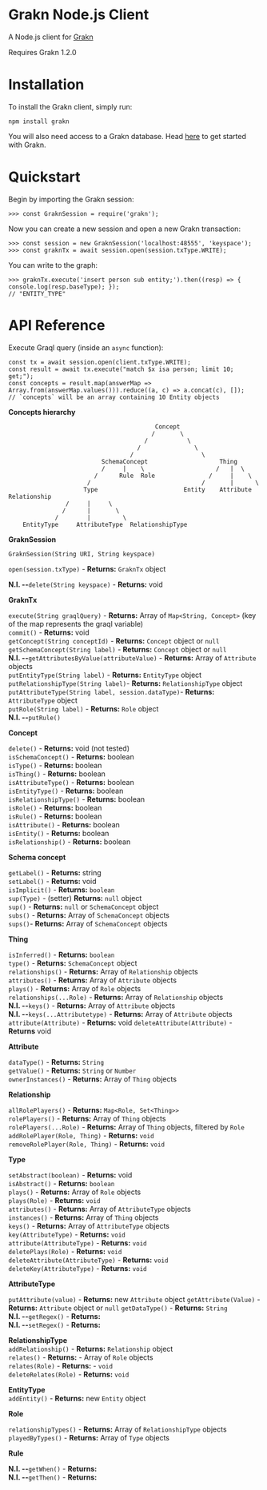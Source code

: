 # Grakn Node.js Client

A Node.js client for [Grakn](https://grakn.ai)

Requires Grakn 1.2.0

# Installation

To install the Grakn client, simply run:

```
npm install grakn
```

You will also need access to a Grakn database. Head [here](https://grakn.ai/pages/documentation/get-started/setup-guide.html) to get started with Grakn.

# Quickstart

Begin by importing the Grakn session:

```
>>> const GraknSession = require('grakn');
```

Now you can create a new session and open a new Grakn transaction:

```
>>> const session = new GraknSession('localhost:48555', 'keyspace');
>>> const graknTx = await session.open(session.txType.WRITE);
```

You can write to the graph:

```
>>> graknTx.execute('insert person sub entity;').then((resp) => { console.log(resp.baseType); });
// "ENTITY_TYPE"
```


# API Reference
Execute Graql query (inside an `async` function):

```
const tx = await session.open(client.txType.WRITE);
const result = await tx.execute("match $x isa person; limit 10; get;");
const concepts = result.map(answerMap => Array.from(answerMap.values())).reduce((a, c) => a.concat(c), []);
// `concepts` will be an array containing 10 Entity objects
```

**Concepts hierarchy** 

```
                                         Concept
                                        /       \
                                      /           \
                                    /               \
                                  /                   \
                          SchemaConcept                    Thing
                          /     |    \                    /   |  \
                        /      Rule  Role               /     |    \
                      /                               /       |      \
                     Type                        Entity    Attribute   Relationship
                /     |     \
               /      |       \
             /        |         \
    EntityType     AttributeType  RelationshipType
```
**GraknSession**

  `GraknSession(String URI, String keyspace)`   
    
 `open(session.txType)` - **Returns:** `GraknTx` object   
 
 **N.I. --**`delete(String keyspace)` - **Returns:** void 
 
 **GraknTx**  
 
  `execute(String graqlQuery)` - **Returns:** Array of `Map<String, Concept>` (key of the map represents the graql variable)  
  `commit()` - **Returns:** void  
  `getConcept(String conceptId)` - **Returns:** `Concept` object or `null`  
  `getSchemaConcept(String label)` - **Returns:** `Concept` object or `null`  
  **N.I. --**`getAttributesByValue(attributeValue)` - **Returns:** Array of `Attribute` objects   
  `putEntityType(String label)` - **Returns:** `EntityType` object  
  `putRelationshipType(String label)`- **Returns:** `RelationshipType` object   
  `putAttributeType(String label, session.dataType)`- **Returns:** `AttributeType` object   
  `putRole(String label)` - **Returns:** `Role` object   
  **N.I. --**`putRule()`  

**Concept** 

  `delete()` - **Returns:** void (not tested)   
  `isSchemaConcept()` - **Returns:** boolean  
  `isType()` - **Returns:** boolean  
  `isThing()` - **Returns:** boolean  
  `isAttributeType()` - **Returns:** boolean  
  `isEntityType()` - **Returns:** boolean  
  `isRelationshipType()` - **Returns:** boolean  
  `isRole()` - **Returns:** boolean  
  `isRule()` - **Returns:** boolean  
  `isAttribute()` - **Returns:** boolean  
  `isEntity()` - **Returns:** boolean  
  `isRelationship()` - **Returns:** boolean  
  
  **Schema concept**  
  
   `getLabel()` - **Returns:** string   
   `setLabel()` - **Returns:** void   
   `isImplicit()` - **Returns:** `boolean`  
   `sup(Type)` - (setter) **Returns:** `null` object  
   `sup()` - **Returns:** `null` or `SchemaConcept` object  
   `subs()` - **Returns:** Array of `SchemaConcept` objects   
   `sups()`- **Returns:** Array of `SchemaConcept` objects  
   
  **Thing** 
  
   `isInferred()` - **Returns:** `boolean`  
   `type()` - **Returns:** `SchemaConcept` object   
   `relationships()` - **Returns:** Array of `Relationship` objects   
   `attributes()` - **Returns:** Array of `Attribute` objects   
   `plays()` - **Returns:** Array of `Role` objects   
   `relationships(...Role)` - **Returns:** Array of `Relationship` objects  
    **N.I. --**`keys()` - **Returns:** Array of `Attribute` objects   
    **N.I. --**`keys(...Attributetype)` - **Returns:** Array of `Attribute` objects   
    `attribute(Attribute)` - **Returns:** void 
    `deleteAttribute(Attribute)` - **Returns** void 
   
  **Attribute** 
   
   `dataType()` - **Returns:** `String`   
   `getValue()` - **Returns:** `String` or `Number`   
   `ownerInstances()` - **Returns:** Array of `Thing` objects   
   
  **Relationship**  
  
  `allRolePlayers()` - **Returns:** `Map<Role, Set<Thing>>`   
  `rolePlayers()` - **Returns:** Array of `Thing` objects   
  `rolePlayers(...Role)` - **Returns:** Array of `Thing` objects, filtered by `Role`  
  `addRolePlayer(Role, Thing)` - **Returns:**  `void`      
  `removeRolePlayer(Role, Thing)` - **Returns:**  `void`    
  
  **Type**  
  
  `setAbstract(boolean)` - **Returns:** void   
  `isAbstract()` - **Returns:** `boolean`   
  `plays()` - **Returns:** Array of `Role` objects  
  `plays(Role)` - **Returns:** `void`   
  `attributes()` - **Returns:** Array of `AttributeType` objects  
  `instances()` - **Returns:** Array of `Thing` objects   
  `keys()` - **Returns:** Array of `AttributeType` objects    
  `key(AttributeType)` - **Returns:**  `void`  
  `attribute(AttributeType)` - **Returns:** `void`  
  `deletePlays(Role)` - **Returns:** `void`  
  `deleteAttribute(AttributeType)` - **Returns:** `void`  
  `deleteKey(AttributeType)` - **Returns:** `void`  
  
  **AttributeType**
  
  `putAttribute(value)` - **Returns:**  new `Attribute` object
  `getAttribute(Value)` - **Returns:**  `Attribute` object or `null`
  `getDataType()` - **Returns:** `String`   
  **N.I. --**`getRegex()` - **Returns:**  
  **N.I. --**`setRegex()` - **Returns:**  
   
  **RelationshipType**  
  `addRelationship()` - **Returns:** `Relationship` object   
  `relates()` - **Returns:**  - Array of `Role` objects     
  `relates(Role)` - **Returns:**  - `void`    
  `deleteRelates(Role)` - **Returns:** `void`  
  
  **EntityType**  
  `addEntity()` - **Returns:** new `Entity` object  

  **Role**  
  
  `relationshipTypes()` - **Returns:** Array of `RelationshipType` objects  
  `playedByTypes()` - **Returns:** Array of `Type` objects  
  
  **Rule**    
  
   **N.I. --**`getWhen()` - **Returns:**  
   **N.I. --**`getThen()` - **Returns:**  
